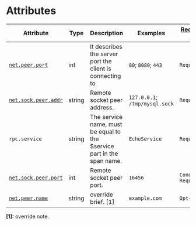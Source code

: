 # Attributes

<!-- semconv grpc.client(full) -->
| Attribute  | Type | Description  | Examples  | [Requirement Level](https://opentelemetry.io/docs/specs/semconv/general/attribute-requirement-level/) | Stability |
|---|---|---|---|---|---|
| [`net.peer.port`](input_general.md) | int | It describes the server port the client is connecting to | `80`; `8080`; `443` | `Required` | Experimental |
| [`net.sock.peer.addr`](input_general.md) | string | Remote socket peer address. | `127.0.0.1`; `/tmp/mysql.sock` | `Required` | Experimental |
| `rpc.service` | string | The service name, must be equal to the $service part in the span name. | `EchoService` | `Required` | Experimental |
| [`net.sock.peer.port`](input_general.md) | int | Remote socket peer port. | `16456` | `Conditionally Required` <condition> | Experimental |
| [`net.peer.name`](input_general.md) | string | override brief. [1] | `example.com` | `Opt-In` | Experimental |

**[1]:** override note.
<!-- endsemconv -->
